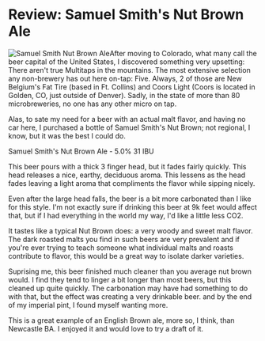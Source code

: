 Review: Samuel Smith's Nut Brown Ale
====================================

![Samuel Smith Nut Brown Ale](http://sphotos.ak.fbcdn.net/hphotos-ak-snc6/hs032.snc6/166289_489068883336_542848336_5774014_3045495_n.jpg "Samuel Smith Nut Brown Ale")After moving to Colorado, what many call the beer capital of the United States, I discovered something very upsetting: There aren't true Multitaps in the mountains. The most extensive selection any non-brewery has out here on-tap: Five. Always, 2 of those are New Belgium's Fat Tire (based in Ft. Collins) and Coors Light (Coors is located in Golden, CO, just outside of Denver). Sadly, in the state of more than 80 microbreweries, no one has any other micro on tap.

Alas, to sate my need for a beer with an actual malt flavor, and having no car here, I purchased a bottle of Samuel Smith's Nut Brown; not regional, I know, but it was the best I could do.

Samuel Smith's Nut Brown Ale - 5.0% 31 IBU

This beer pours with a thick 3 finger head, but it fades fairly quickly. This head releases a nice, earthy, deciduous aroma. This lessens as the head fades leaving a light aroma that compliments the flavor while sipping nicely.

Even after the large head falls, the beer is a bit more carbonated than I like for this style. I'm not exactly sure if drinking this beer at 9k feet would affect that, but if I had everything in the world my way, I'd like a little less CO2.

It tastes like a typical Nut Brown does: a very woody and sweet malt flavor. The dark roasted malts you find in such beers are very prevalent and if you're ever trying to teach someone what individual malts and roasts contribute to flavor, this would be a great way to isolate darker varieties.

Suprising me, this beer finished much cleaner than you average nut brown would. I find they tend to linger a bit longer than most beers, but this cleaned up quite quickly. The carbonation may have had something to do with that, but the effect was creating a very drinkable beer. and by the end of my imperial pint, I found myself wanting more.

This is a great example of an English Brown ale, more so, I think, than Newcastle BA. I enjoyed it and would love to try a draft of it.